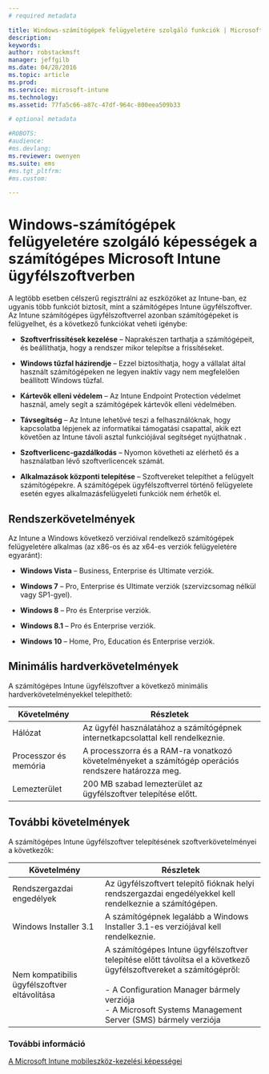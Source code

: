 ```yaml
---
# required metadata

title: Windows-számítógépek felügyeletére szolgáló funkciók | Microsoft Intune
description:
keywords:
author: robstackmsft
manager: jeffgilb
ms.date: 04/28/2016
ms.topic: article
ms.prod:
ms.service: microsoft-intune
ms.technology:
ms.assetid: 77fa5c66-a87c-47df-964c-800eea509b33

# optional metadata

#ROBOTS:
#audience:
#ms.devlang:
ms.reviewer: owenyen
ms.suite: ems
#ms.tgt_pltfrm:
#ms.custom:

---
```


# Windows-számítógépek felügyeletére szolgáló képességek a számítógépes Microsoft Intune ügyfélszoftverben
A legtöbb esetben célszerű regisztrálni az eszközöket az Intune-ban, ez ugyanis több funkciót biztosít, mint a számítógépes Intune ügyfélszoftver. Az Intune számítógépes ügyfélszoftverrel azonban számítógépeket is felügyelhet, és a következő funkciókat veheti igénybe:

-   **Szoftverfrissítések kezelése** – Naprakészen tarthatja a számítógépeit, és beállíthatja, hogy a rendszer mikor telepítse a frissítéseket.

-   **Windows tűzfal házirendje** – Ezzel biztosíthatja, hogy a vállalat által használt számítógépeken ne legyen inaktív vagy nem megfelelően beállított Windows tűzfal.

-   **Kártevők elleni védelem** – Az Intune Endpoint Protection védelmet használ, amely segít a számítógépek kártevők elleni védelmében.

-   **Távsegítség** – Az Intune lehetővé teszi a felhasználóknak, hogy kapcsolatba lépjenek az informatikai támogatási csapattal, akik ezt követően az Intune távoli asztal funkciójával segítséget nyújthatnak <!--- (requires TeamViewer software)--->.

-   **Szoftverlicenc-gazdálkodás** – Nyomon követheti az elérhető és a használatban lévő szoftverlicencek számát.
-   **Alkalmazások központi telepítése** – Szoftvereket telepíthet a felügyelt számítógépekre. A számítógépek ügyfélszoftverrel történő felügyelete esetén egyes alkalmazásfelügyeleti funkciók nem érhetők el.


## Rendszerkövetelmények
Az Intune a Windows következő verzióival rendelkező számítógépek felügyeletére alkalmas (az x86-os és az x64-es verziók felügyeletére egyaránt):


-   **Windows Vista** – Business, Enterprise és Ultimate verziók.

-   **Windows 7** – Pro, Enterprise és Ultimate verziók (szervizcsomag nélkül vagy SP1-gyel).

-   **Windows 8** – Pro és Enterprise verziók.

-   **Windows 8.1** – Pro és Enterprise verziók.

- **Windows 10** – Home, Pro, Education és Enterprise verziók.


## Minimális hardverkövetelmények
A számítógépes Intune ügyfélszoftver a következő minimális hardverkövetelményekkel telepíthető:

|Követelmény|Részletek|
|---------------|--------------------|
|Hálózat|Az ügyfél használatához a számítógépnek internetkapcsolattal kell rendelkeznie.|
|Processzor és memória|A processzorra és a RAM-ra vonatkozó követelményeket a számítógép operációs rendszere határozza meg.|
|Lemezterület|200 MB szabad lemezterület az ügyfélszoftver telepítése előtt.|

## További követelmények
A számítógépes Intune ügyfélszoftver telepítésének szoftverkövetelményei a következők:

|Követelmény|Részletek|
|---------------|--------------------|
|Rendszergazdai engedélyek|Az ügyfélszoftvert telepítő fióknak helyi rendszergazdai engedélyekkel kell rendelkeznie a számítógépen.|
|Windows Installer 3.1|A számítógépnek legalább a Windows Installer 3.1-es verziójával kell rendelkeznie.|
|Nem kompatibilis ügyfélszoftver eltávolítása|A számítógépes Intune ügyfélszoftver telepítése előtt távolítsa el a következő ügyfélszoftvereket a számítógépről:<br /><br />- A Configuration Manager bármely verziója<br />- A Microsoft Systems Management Server (SMS) bármely verziója|

### További információ
[A Microsoft Intune mobileszköz-kezelési képességei](./mobile-device-management-capabilities-in-microsoft-intune.md)


<!--HONumber=Jun16_HO2-->


